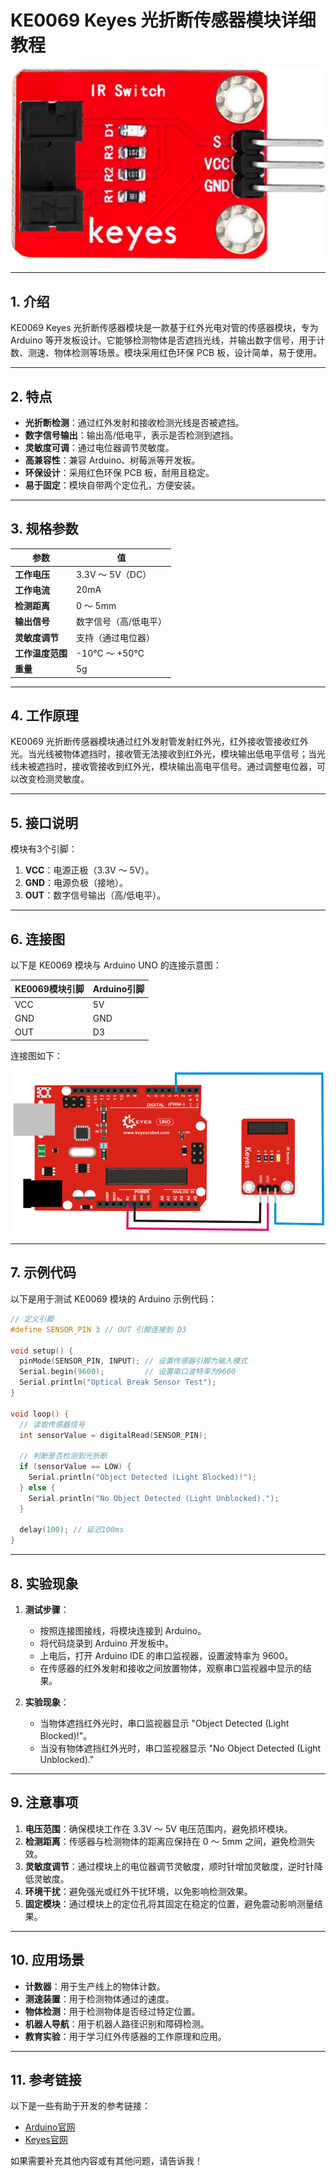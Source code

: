 # **KE0069 Keyes 光折断传感器模块详细教程**

![image-20250312165031560](media/image-20250312165031560.png)

---

## **1. 介绍**

KE0069 Keyes 光折断传感器模块是一款基于红外光电对管的传感器模块，专为 Arduino 等开发板设计。它能够检测物体是否遮挡光线，并输出数字信号，用于计数、测速、物体检测等场景。模块采用红色环保 PCB 板，设计简单，易于使用。

---

## **2. 特点**

- **光折断检测**：通过红外发射和接收检测光线是否被遮挡。
- **数字信号输出**：输出高/低电平，表示是否检测到遮挡。
- **灵敏度可调**：通过电位器调节灵敏度。
- **高兼容性**：兼容 Arduino、树莓派等开发板。
- **环保设计**：采用红色环保 PCB 板，耐用且稳定。
- **易于固定**：模块自带两个定位孔，方便安装。

---

## **3. 规格参数**

| 参数            | 值                     |
|-----------------|------------------------|
| **工作电压**    | 3.3V ～ 5V（DC）       |
| **工作电流**    | 20mA                   |
| **检测距离**    | 0 ～ 5mm               |
| **输出信号**    | 数字信号（高/低电平）  |
| **灵敏度调节**  | 支持（通过电位器）     |
| **工作温度范围**| -10℃ ～ +50℃          |
| **重量**        | 5g                     |

---

## **4. 工作原理**

KE0069 光折断传感器模块通过红外发射管发射红外光，红外接收管接收红外光。当光线被物体遮挡时，接收管无法接收到红外光，模块输出低电平信号；当光线未被遮挡时，接收管接收到红外光，模块输出高电平信号。通过调整电位器，可以改变检测灵敏度。

---

## **5. 接口说明**

模块有3个引脚：
1. **VCC**：电源正极（3.3V ～ 5V）。
2. **GND**：电源负极（接地）。
3. **OUT**：数字信号输出（高/低电平）。

---

## **6. 连接图**

以下是 KE0069 模块与 Arduino UNO 的连接示意图：

| KE0069模块引脚 | Arduino引脚 |
| -------------- | ----------- |
| VCC            | 5V          |
| GND            | GND         |
| OUT            | D3          |

连接图如下：

![image-20250312165044408](media/image-20250312165044408.png)

---

## **7. 示例代码**

以下是用于测试 KE0069 模块的 Arduino 示例代码：

```cpp
// 定义引脚
#define SENSOR_PIN 3 // OUT 引脚连接到 D3

void setup() {
  pinMode(SENSOR_PIN, INPUT); // 设置传感器引脚为输入模式
  Serial.begin(9600);         // 设置串口波特率为9600
  Serial.println("Optical Break Sensor Test");
}

void loop() {
  // 读取传感器信号
  int sensorValue = digitalRead(SENSOR_PIN);

  // 判断是否检测到光折断
  if (sensorValue == LOW) {
    Serial.println("Object Detected (Light Blocked)!");
  } else {
    Serial.println("No Object Detected (Light Unblocked).");
  }

  delay(100); // 延迟100ms
}
```

---

## **8. 实验现象**

1. **测试步骤**：
   - 按照连接图接线，将模块连接到 Arduino。
   - 将代码烧录到 Arduino 开发板中。
   - 上电后，打开 Arduino IDE 的串口监视器，设置波特率为 9600。
   - 在传感器的红外发射和接收之间放置物体，观察串口监视器中显示的结果。

2. **实验现象**：
   - 当物体遮挡红外光时，串口监视器显示 "Object Detected (Light Blocked)!"。
   - 当没有物体遮挡红外光时，串口监视器显示 "No Object Detected (Light Unblocked)."

---

## **9. 注意事项**

1. **电压范围**：确保模块工作在 3.3V ～ 5V 电压范围内，避免损坏模块。
2. **检测距离**：传感器与检测物体的距离应保持在 0 ～ 5mm 之间，避免检测失效。
3. **灵敏度调节**：通过模块上的电位器调节灵敏度，顺时针增加灵敏度，逆时针降低灵敏度。
4. **环境干扰**：避免强光或红外干扰环境，以免影响检测效果。
5. **固定模块**：通过模块上的定位孔将其固定在稳定的位置，避免震动影响测量结果。

---

## **10. 应用场景**

- **计数器**：用于生产线上的物体计数。
- **测速装置**：用于检测物体通过的速度。
- **物体检测**：用于检测物体是否经过特定位置。
- **机器人导航**：用于机器人路径识别和障碍检测。
- **教育实验**：用于学习红外传感器的工作原理和应用。

---

## **11. 参考链接**

以下是一些有助于开发的参考链接：
- [Arduino官网](https://www.arduino.cc/)
- [Keyes官网](http://www.keyes-robot.com/)

如果需要补充其他内容或有其他问题，请告诉我！
